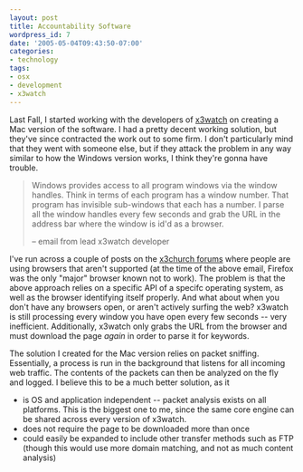 ```yaml
---
layout: post
title: Accountability Software
wordpress_id: 7
date: '2005-05-04T09:43:50-07:00'
categories:
- technology
tags:
- osx
- development
- x3watch
---
```

Last Fall, I started working with the developers of [x3watch][] on creating a Mac version of the software.  I had a
pretty decent working solution, but they've since contracted the work out to some firm.  I don't particularly mind that
they went with someone else, but if they attack the problem in any way similar to how the Windows version works, I think
they're gonna have trouble.

> Windows provides access to all program windows via the window handles.  Think in terms of each program has a window
> number.  That program has invisible sub-windows that each has a number.  I parse all the window handles every few
> seconds and grab the URL in the address bar where the window is id'd as a browser.  
>
> <footer>– email from lead x3watch developer</footer>

I've run across a couple of posts on the [x3church forums][] where people are using browsers that aren't supported (at
the time of the above email, Firefox was the only "major" browser known not to work).  The problem is that the above
approach relies on a specific API of a specifc operating system, as well as the browser identifying itself properly.
And what about when you don't have any browsers open, or aren't actively surfing the web?  x3watch is still processing
every window you have open every few seconds -- very inefficient.  Additionally, x3watch only grabs the URL from the
browser and must download the page _again_ in order to parse it for keywords.

The solution I created for the Mac version relies on packet sniffing.  Essentially, a process is run in the background
that listens for all incoming web traffic.  The contents of the packets can then be analyzed on the fly and logged.  I
believe this to be a much better solution, as it

- is OS and application independent -- packet analysis exists on all platforms.  This is the biggest one to me, since
the same core engine can be shared across every version of x3watch.
- does not require the page to be downloaded more than once
- could easily be expanded to include other transfer methods such as FTP (though this would use more domain matching,
and not as much content analysis)

[x3watch]: http://www.x3watch.com
[x3church forums]: http://www.xxxchurch.com/forum/
